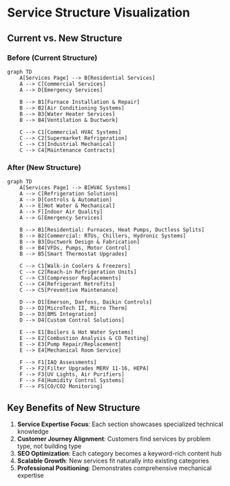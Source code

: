 # Service Structure Visualization

## Current vs. New Structure

### Before (Current Structure)
```mermaid
graph TD
    A[Services Page] --> B[Residential Services]
    A --> C[Commercial Services]
    A --> D[Emergency Services]
    
    B --> B1[Furnace Installation & Repair]
    B --> B2[Air Conditioning Systems]
    B --> B3[Water Heater Services]
    B --> B4[Ventilation & Ductwork]
    
    C --> C1[Commercial HVAC Systems]
    C --> C2[Supermarket Refrigeration]
    C --> C3[Industrial Mechanical]
    C --> C4[Maintenance Contracts]
```

### After (New Structure)
```mermaid
graph TD
    A[Services Page] --> B[HVAC Systems]
    A --> C[Refrigeration Solutions]
    A --> D[Controls & Automation]
    A --> E[Hot Water & Mechanical]
    A --> F[Indoor Air Quality]
    A --> G[Emergency Services]
    
    B --> B1[Residential: Furnaces, Heat Pumps, Ductless Splits]
    B --> B2[Commercial: RTUs, Chillers, Hydronic Systems]
    B --> B3[Ductwork Design & Fabrication]
    B --> B4[VFDs, Pumps, Motor Control]
    B --> B5[Smart Thermostat Upgrades]
    
    C --> C1[Walk-in Coolers & Freezers]
    C --> C2[Reach-in Refrigeration Units]
    C --> C3[Compressor Replacements]
    C --> C4[Refrigerant Retrofits]
    C --> C5[Preventive Maintenance]
    
    D --> D1[Emerson, Danfoss, Daikin Controls]
    D --> D2[MicroTech II, Micro Therm]
    D --> D3[BMS Integration]
    D --> D4[Custom Control Solutions]
    
    E --> E1[Boilers & Hot Water Systems]
    E --> E2[Combustion Analysis & CO Testing]
    E --> E3[Pump Repair/Replacement]
    E --> E4[Mechanical Room Service]
    
    F --> F1[IAQ Assessments]
    F --> F2[Filter Upgrades MERV 11-16, HEPA]
    F --> F3[UV Lights, Air Purifiers]
    F --> F4[Humidity Control Systems]
    F --> F5[CO/CO2 Monitoring]
```

## Key Benefits of New Structure

1. **Service Expertise Focus**: Each section showcases specialized technical knowledge
2. **Customer Journey Alignment**: Customers find services by problem type, not building type
3. **SEO Optimization**: Each category becomes a keyword-rich content hub
4. **Scalable Growth**: New services fit naturally into existing categories
5. **Professional Positioning**: Demonstrates comprehensive mechanical expertise